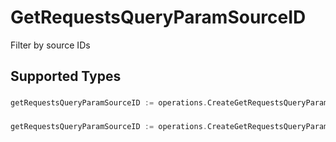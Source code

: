 # GetRequestsQueryParamSourceID

Filter by source IDs


## Supported Types

### 

```go
getRequestsQueryParamSourceID := operations.CreateGetRequestsQueryParamSourceIDStr(string{/* values here */})
```

### 

```go
getRequestsQueryParamSourceID := operations.CreateGetRequestsQueryParamSourceIDArrayOfstr([]string{/* values here */})
```

